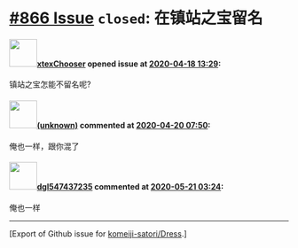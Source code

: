 # [\#866 Issue](https://github.com/komeiji-satori/Dress/issues/866) `closed`: 在镇站之宝留名

#### <img src="https://avatars.githubusercontent.com/u/46394906?u=691b4010ee0289033ff1fcbeaf3decea60b7e047&v=4" width="50">[xtexChooser](https://github.com/xtexChooser) opened issue at [2020-04-18 13:29](https://github.com/komeiji-satori/Dress/issues/866):

镇站之宝怎能不留名呢?

#### <img src="(unknown)" width="50">[(unknown)]((unknown)) commented at [2020-04-20 07:50](https://github.com/komeiji-satori/Dress/issues/866#issuecomment-616374198):

俺也一样，跟你混了

#### <img src="https://avatars.githubusercontent.com/u/31400928?u=6c0984818557a55950401aa4131cf3fae90a93e8&v=4" width="50">[dgl547437235](https://github.com/dgl547437235) commented at [2020-05-21 03:24](https://github.com/komeiji-satori/Dress/issues/866#issuecomment-631856287):

俺也一样


-------------------------------------------------------------------------------



[Export of Github issue for [komeiji-satori/Dress](https://github.com/komeiji-satori/Dress).]
